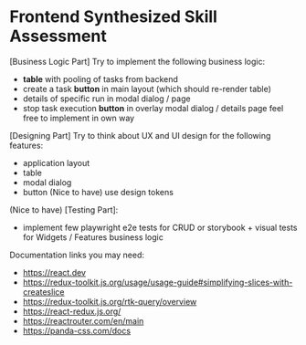 # Frontend Synthesized Skill Assessment

[Business Logic Part]
Try to implement the following business logic:
- **table** with pooling of tasks from backend
- create a task **button** in main layout (which should re-render table)
- details of specific run in modal dialog / page
- stop task execution **button** in overlay modal dialog / details page
feel free to implement in own way

[Designing Part]
Try to think about UX and UI design for the following features:
- application layout
- table 
- modal dialog
- button
(Nice to have) use design tokens 

(Nice to have) [Testing Part]:
- implement few playwright e2e tests for CRUD or storybook + visual tests for Widgets / Features business logic

Documentation links you may need:
- https://react.dev
- https://redux-toolkit.js.org/usage/usage-guide#simplifying-slices-with-createslice
- https://redux-toolkit.js.org/rtk-query/overview
- https://react-redux.js.org/
- https://reactrouter.com/en/main
- https://panda-css.com/docs

